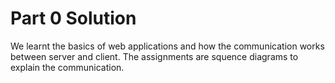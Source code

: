  # Part 0 Solution

 We learnt the basics of web applications and how the communication works between server and client. The assignments are squence diagrams to explain the communication.
 
